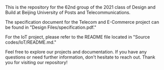 This is the repository for the 62nd group of the 2021 class of Design and Build at Beijing University of Posts and Telecommunications.

The specification document for the Telecom and E-Commerce project can be found in "Design Files/specification.pdf."

For the IoT project, please refer to the README file located in "Source codes/IoT/README.md."

Feel free to explore our projects and documentation. If you have any questions or need further information, don't hesitate to reach out. Thank you for visiting our repository!